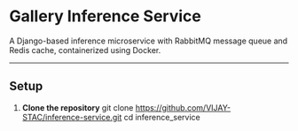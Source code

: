 # Gallery Inference Service

A Django-based inference microservice with RabbitMQ message queue and Redis cache, containerized using Docker.

---

## Setup

1. **Clone the repository**
   git clone https://github.com/VIJAY-STAC/inference-service.git
   cd inference_service


